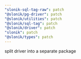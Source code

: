```yaml
---
"slonik-sql-tag-raw": patch
"@slonik/pg-driver": patch
"@slonik/utilities": patch
"@slonik/sql-tag": patch
"@slonik/driver": patch
"slonik": patch
"@slonik/types": patch
---
```


split driver into a separate package
